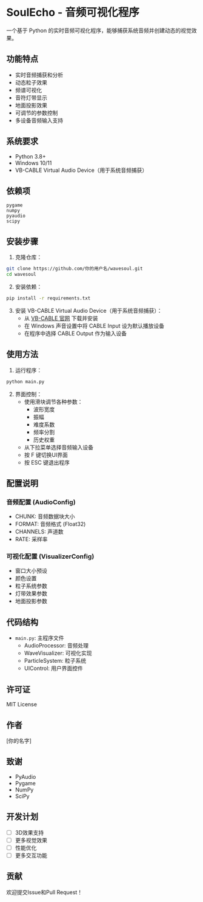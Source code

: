 # SoulEcho - 音频可视化程序

一个基于 Python 的实时音频可视化程序，能够捕获系统音频并创建动态的视觉效果。

## 功能特点

- 实时音频捕获和分析
- 动态粒子效果
- 频谱可视化
- 音符灯带显示
- 地面投影效果
- 可调节的参数控制
- 多设备音频输入支持

## 系统要求

- Python 3.8+
- Windows 10/11
- VB-CABLE Virtual Audio Device（用于系统音频捕获）

## 依赖项

```
pygame
numpy
pyaudio
scipy
```

## 安装步骤

1. 克隆仓库：
```bash
git clone https://github.com/你的用户名/wavesoul.git
cd wavesoul
```

2. 安装依赖：
```bash
pip install -r requirements.txt
```

3. 安装 VB-CABLE Virtual Audio Device（用于系统音频捕获）：
   - 从 [VB-CABLE 官网](https://vb-audio.com/Cable/) 下载并安装
   - 在 Windows 声音设置中将 CABLE Input 设为默认播放设备
   - 在程序中选择 CABLE Output 作为输入设备

## 使用方法

1. 运行程序：
```bash
python main.py
```

2. 界面控制：
   - 使用滑块调节各种参数：
     - 波形宽度
     - 振幅
     - 难度系数
     - 频率分割
     - 历史权重
   - 从下拉菜单选择音频输入设备
   - 按 F 键切换UI界面
   - 按 ESC 键退出程序

## 配置说明

### 音频配置 (AudioConfig)
- CHUNK: 音频数据块大小
- FORMAT: 音频格式 (Float32)
- CHANNELS: 声道数
- RATE: 采样率

### 可视化配置 (VisualizerConfig)
- 窗口大小预设
- 颜色设置
- 粒子系统参数
- 灯带效果参数
- 地面投影参数

## 代码结构

- `main.py`: 主程序文件
  - AudioProcessor: 音频处理
  - WaveVisualizer: 可视化实现
  - ParticleSystem: 粒子系统
  - UIControl: 用户界面控件

## 许可证

MIT License

## 作者

[你的名字]

## 致谢

- PyAudio
- Pygame
- NumPy
- SciPy

## 开发计划

- [ ] 3D效果支持
- [ ] 更多视觉效果
- [ ] 性能优化
- [ ] 更多交互功能

## 贡献

欢迎提交Issue和Pull Request！ 
